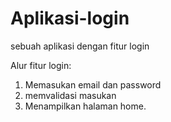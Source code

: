 # Aplikasi-login
sebuah aplikasi dengan fitur login

Alur fitur login:
1. Memasukan email dan password
2. memvalidasi masukan
3. Menampilkan halaman home.
